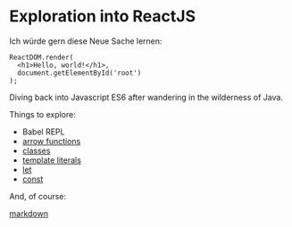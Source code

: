 # Exploration into ReactJS

Ich würde gern diese Neue Sache lernen:

    ReactDOM.render(
      <h1>Hello, world!</h1>,
      document.getElementById('root')
    );

Diving back into Javascript ES6 after wandering in the wilderness of Java.

Things to explore:
* Babel REPL
* [arrow functions](https://developer.mozilla.org/en-US/docs/Web/JavaScript/Reference/Functions/Arrow_functions)
* [classes](https://developer.mozilla.org/en-US/docs/Web/JavaScript/Reference/Classes)
* [template literals](https://developer.mozilla.org/en/docs/Web/JavaScript/Reference/Template_literals)
* [let](https://developer.mozilla.org/en-US/docs/Web/JavaScript/Reference/Statements/let)
* [const](https://developer.mozilla.org/en-US/docs/Web/JavaScript/Reference/Statements/const)

And, of course: 

[markdown](https://blog.ghost.org/markdown/)
